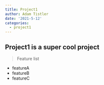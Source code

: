 ```yaml
---
title: Project1
author: Adam Tistler
date: '2021-5-12'
categories:
  - project1
---
```


## Project1 is a super cool project

> Feature list

* featureA
* featureB
* featureC
